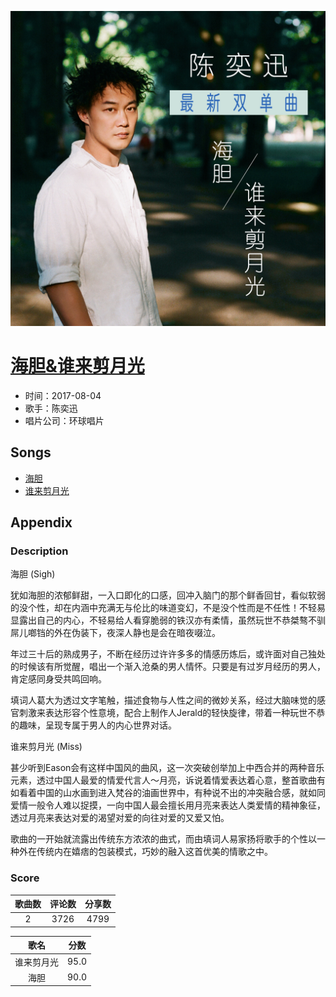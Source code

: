 <p align="center">
	<img src="imgs/海胆_谁来剪月光.jpg" alt="album_img" />
</p>

# [海胆&谁来剪月光](https://music.163.com/album?id=35835294)

* 时间：2017-08-04
* 歌手：陈奕迅
* 唱片公司：环球唱片
## Songs

* [海胆](songs/海胆_493285090/README.md)
* [谁来剪月光](songs/谁来剪月光_493283125/README.md)
## Appendix

### Description

海胆 (Sigh)

犹如海胆的浓郁鲜甜，一入口即化的口感，回冲入脑门的那个鲜香回甘，看似软弱的没个性，却在内涵中充满无与伦比的味道变幻，不是没个性而是不任性！不轻易显露出自己的内心，不轻易给人看穿脆弱的铁汉亦有柔情，虽然玩世不恭桀骜不驯屌儿啷铛的外在伪装下，夜深人静也是会在暗夜啜泣。

年过三十后的熟成男子，不断在经历过许许多多的情感历炼后，或许面对自己独处的时候该有所觉醒，唱出一个渐入沧桑的男人情怀。只要是有过岁月经历的男人，肯定感同身受共鸣回响。

填词人葛大为透过文字笔触，描述食物与人性之间的微妙关系，经过大脑味觉的感官刺激来表达形容个性意境，配合上制作人Jerald的轻快旋律，带着一种玩世不恭的趣味，呈现专属于男人的内心世界对话。



谁来剪月光 (Miss)

甚少听到Eason会有这样中国风的曲风，这一次突破创举加上中西合并的两种音乐元素，透过中国人最爱的情爱代言人～月亮，诉说着情爱表达着心意，整首歌曲有如看着中国的山水画到进入梵谷的油画世界中，有种说不出的冲突融合感，就如同爱情一般令人难以捉摸，一向中国人最会擅长用月亮来表达人类爱情的精神象征，透过月亮来表达对爱的渴望对爱的向往对爱的又爱又怕。

歌曲的一开始就流露出传统东方浓浓的曲式，而由填词人易家扬将歌手的个性以一种外在传统内在嬉痞的包装模式，巧妙的融入这首优美的情歌之中。

### Score

|歌曲数|评论数|分享数|
|:---:|:---:|:---:|
|2|3726|4799|

|歌名|分数|
|:---:|:---:|
|谁来剪月光|95.0
|海胆|90.0

